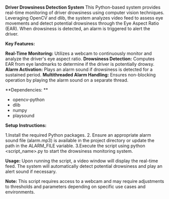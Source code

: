 **Driver Drowsiness Detection System**
  This Python-based system provides real-time monitoring of driver drowsiness using computer vision techniques. Leveraging OpenCV and dlib, the system analyzes       video   feed to assess eye movements and detect potential drowsiness through the Eye Aspect Ratio (EAR). When drowsiness is detected, an alarm is triggered to      alert the      driver.

**Key Features:**

  **Real-Time Monitoring:** Utilizes a webcam to continuously monitor and analyze the driver's eye aspect ratio.
  **Drowsiness Detection:** Computes EAR from eye landmarks to determine if the driver is potentially drowsy.
  **Alarm Activation:** Plays an alarm sound if drowsiness is detected for a sustained period.
  **Multithreaded Alarm Handling:** Ensures non-blocking operation by playing the alarm sound on a separate thread.

**Dependencies:
**
  - opencv-python
  - dlib
  - numpy
  - playsound

**Setup Instructions:**

  1.Install the required Python packages.
  2. Ensure an appropriate alarm sound file (alarm.mp3) is available in the project directory or update the path in the ALARM_FILE variable.
  3.Execute the script using python <script_name>.py to start the drowsiness monitoring system.

**Usage:**
  Upon running the script, a video window will display the real-time feed. The system will automatically detect potential drowsiness and play an alert sound if       necessary.

**Note:** This script requires access to a webcam and may require adjustments to thresholds and parameters depending on specific use cases and environments.
